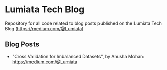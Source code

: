# Lumiata Tech Blog
Repository for all code related to blog posts published on the Lumiata Tech Blog (https://medium.com/@Lumiata)

## Blog Posts
- "Cross Validation for Imbalanced Datasets", by Anusha Mohan: https://medium.com/@Lumiata
